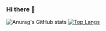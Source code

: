 ### Hi there 👋


![Anurag's GitHub stats](https://github-readme-stats.vercel.app/api?username=CyberRobinMier&show_icons=true&theme=tokyonight)
[![Top Langs](https://github-readme-stats.vercel.app/api/top-langs/?username=CyberRobinMier)](https://github.com/anuraghazra/github-readme-stats)


<!--
**CyberRobinMier/CyberRobinMier** is a ✨ _special_ ✨ repository because its `README.md` (this file) appears on your GitHub profile.

Here are some ideas to get you started:

- 🔭 I’m currently working on ...
- 🌱 I’m currently learning ...
- 👯 I’m looking to collaborate on ...
- 🤔 I’m looking for help with ...
- 💬 Ask me about ...
- 📫 How to reach me: ...
- 😄 Pronouns: ...
- ⚡ Fun fact: ...
-->
